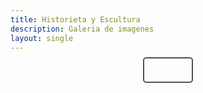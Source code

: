 ```yaml
---
title: Historieta y Escultura
description: Galeria de imagenes
layout: single
---
```


<div style="text-align: center; margin: 20px 0;">
  <a href="/textos/historieta-y-escultura/" style="padding: 10px 20px; background-color: transparent; color: #ffffff; border: 2px solid #505050; border-radius: 5px; text-align: center; cursor: pointer; text-decoration: none;">Texto</a>
</div>
